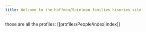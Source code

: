 ```yaml
---
title: Welcome to the Hoffman/Spielman families hisories site
---
```


those are all the profiles: [[profiles/People/index|index]]
